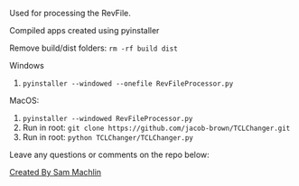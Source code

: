 Used for processing the RevFile.

Compiled apps created using pyinstaller

Remove build/dist folders:
`rm -rf build dist`

Windows
1. `pyinstaller --windowed --onefile RevFileProcessor.py`

MacOS:

1. `pyinstaller --windowed RevFileProcessor.py`
2. Run in root: `git clone https://github.com/jacob-brown/TCLChanger.git`
3. Run in root: `python TCLChanger/TCLChanger.py`

Leave any questions or comments on the repo below:

[Created By Sam Machlin](https://github.com/canpan14/RevFileProcessor)